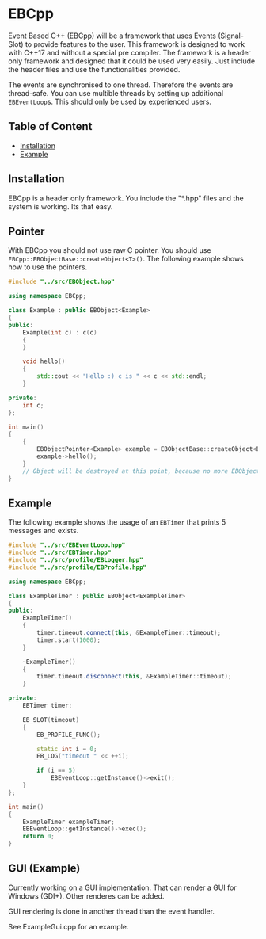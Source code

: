 # EBCpp

Event Based C++ (EBCpp) will be a framework that uses Events (Signal-Slot) to provide features to the user. This framework is designed to work with C++17 and without a special pre compiler. The framework is a header only framework and designed that it could be used very easily. Just include the header files and use the functionalities provided.

The events are synchronised to one thread. Therefore the events are thread-safe. You can use multible threads by setting up additional `EBEventLoop`s. This should only be used by experienced users.

## Table of Content

* [Installation](#installation)
* [Example](#example)

## Installation

EBCpp is a header only framework. You include the "*.hpp" files and the system is working. Its that easy.

## Pointer

With EBCpp you should not use raw C pointer.  You should use `EBCpp::EBObjectBase::createObject<T>()`. The following example shows how to use the pointers.

```C++
#include "../src/EBObject.hpp"

using namespace EBCpp;

class Example : public EBObject<Example>
{
public:
    Example(int c) : c(c)
    {
    }

    void hello()
    {
        std::cout << "Hello :) c is " << c << std::endl;
    }

private:
    int c;
};

int main()
{
    {
        EBObjectPointer<Example> example = EBObjectBase::createObject<Example>(15);
        example->hello();
    }
    // Object will be destroyed at this point, because no more EBObjectPointers are pointing to it.
}

```

## Example

The following example shows the usage of an `EBTimer` that prints 5 messages and exists.

```C++
#include "../src/EBEventLoop.hpp"
#include "../src/EBTimer.hpp"
#include "../src/profile/EBLogger.hpp"
#include "../src/profile/EBProfile.hpp"

using namespace EBCpp;

class ExampleTimer : public EBObject<ExampleTimer>
{
public:
    ExampleTimer() 
    {
        timer.timeout.connect(this, &ExampleTimer::timeout);
        timer.start(1000);
    }

    ~ExampleTimer()
    {
        timer.timeout.disconnect(this, &ExampleTimer::timeout);
    }

private:
    EBTimer timer;

    EB_SLOT(timeout)
    {
        EB_PROFILE_FUNC();

        static int i = 0;
        EB_LOG("timeout " << ++i);

        if (i == 5)
            EBEventLoop::getInstance()->exit();
    }
};

int main()
{
    ExampleTimer exampleTimer;
    EBEventLoop::getInstance()->exec();
    return 0;
}
```

## GUI (Example)

Currently working on a GUI implementation. That can render a GUI for Windows (GDI+). Other renderes can be added.

GUI rendering is done in another thread than the event handler.

See ExampleGui.cpp for an example.
